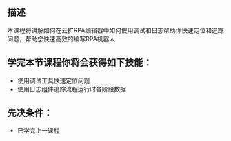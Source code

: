 ## 描述
本课程将讲解如何在云扩RPA编辑器中如何使用调试和日志帮助你快速定位和追踪问题，帮助您快速高效的编写RPA机器人


## 学完本节课程你将会获得如下技能：
- 使用调试工具快速定位问题
- 使用日志组件追踪流程运行时各阶段数据


## 先决条件：
- 已学完上一课程